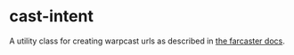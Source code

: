 # cast-intent
A utility class for creating warpcast urls as described in [the farcaster docs](https://docs.farcaster.xyz/reference/warpcast/cast-composer-intents).
